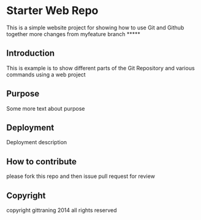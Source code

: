 # Starter Web Repo
This is a simple website project for showing how to use Git and Github together
more changes from myfeature branch   *****

## Introduction
This is example is to show different parts of the Git Repository and various commands using a web project 

## Purpose
Some more text about purpose

## Deployment
Deployment description

## How to contribute
please fork this repo and then issue pull request for review

## Copyright
copyright gittraning 2014 all rights reserved